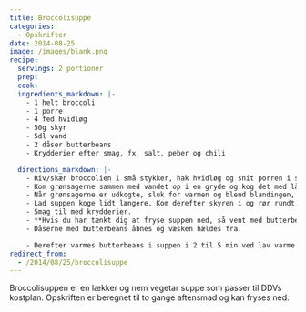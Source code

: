 ```yaml
---
title: Broccolisuppe
categories:
  - Opskrifter
date: 2014-08-25
image: /images/blank.png
recipe:
  servings: 2 portioner
  prep:
  cook:
  ingredients_markdown: |-
    - 1 helt broccoli
    - 1 porre
    - 4 fed hvidløg
    - 50g skyr
    - 5dl vand
    - 2 dåser butterbeans
    - Krydderier efter smag, fx. salt, peber og chili

  directions_markdown: |-
    - Riv/skær broccolien i små stykker, hak hvidløg og snit porren i små stykker.
    - Kom grønsagerne sammen med vandet op i en gryde og kog det med låg på.
    - Når grønsagerne er udkogte, sluk for varmen og blend blandingen, så fint som muligt. ***Pas på det sprøjter nemt.***
    - Lad suppen koge lidt længere. Kom derefter skyren i og rør rundt. Det skulle meget gerne få en flot lysegrøn farve.
    - Smag til med krydderier.
    - **Hvis du har tænkt dig at fryse suppen ned, så vent med butterbeans til du skal spise retten.**
    - Dåserne med butterbeans åbnes og væsken hældes fra.

    - Derefter varmes butterbeans i suppen i 2 til 5 min ved lav varme.
redirect_from:
  - /2014/08/25/broccolisuppe
---
```


Broccolisuppen er en lækker og nem vegetar suppe som passer til DDVs kostplan.
Opskriften er beregnet til to gange aftensmad og kan fryses ned.
